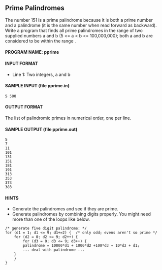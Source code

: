 ## Prime Palindromes

The number 151 is a prime palindrome because it is both a prime number and a palindrome (it is the same number when read forward as backward). Write a program that finds all prime palindromes in the range of two supplied numbers a and b (5 <= a < b <= 100,000,000); both a and b are considered to be within the range .

#### PROGRAM NAME: pprime

#### INPUT FORMAT

* Line 1:	Two integers, a and b

#### SAMPLE INPUT (file pprime.in)
```
5 500
```

#### OUTPUT FORMAT

The list of palindromic primes in numerical order, one per line.

#### SAMPLE OUTPUT (file pprime.out)
```
5
7
11
101
131
151
181
191
313
353
373
383
```

#### HINTS

* Generate the palindromes and see if they are prime.
* Generate palindromes by combining digits properly. You might need more than one of the loops like below.
```
/* generate five digit palindrome: */
for (d1 = 1; d1 <= 9; d1+=2) {	/* only odd; evens aren't so prime */
    for (d2 = 0; d2 <= 9; d2++) {
        for (d3 = 0; d3 <= 9; d3++) {
	    palindrome = 10000*d1 + 1000*d2 +100*d3 + 10*d2 + d1;
	    ... deal with palindrome ...
	}
    }
}
```

